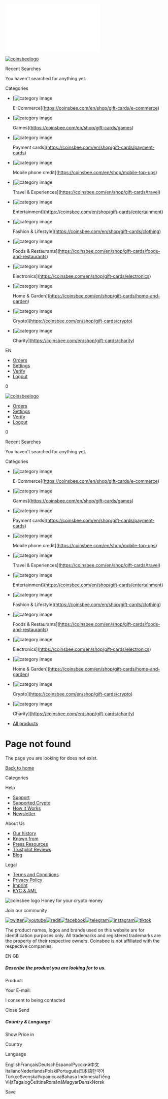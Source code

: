 ![](//matomo.coinsbee.com/matomo.php?idsite=5&rec=1)

[![coinsbeelogo](https://cdn.coinsbee.com/version2/dist/assets/img/coinsbeelogo.svg)](https://coinsbee.com/en/)

Recent Searches

You haven't searched for anything yet.

Categories

* [![category image](https://cdn.coinsbee.com/version2/dist/assets/img/categories/e-commerce.svg)
    
    E-Commerce](https://coinsbee.com/en/shop/gift-cards/e-commerce)
* [![category image](https://cdn.coinsbee.com/version2/dist/assets/img/categories/games.svg)
    
    Games](https://coinsbee.com/en/shop/gift-cards/games)
* [![category image](https://cdn.coinsbee.com/version2/dist/assets/img/categories/payment-cards.svg)
    
    Payment cards](https://coinsbee.com/en/shop/gift-cards/payment-cards)
* [![category image](https://cdn.coinsbee.com/version2/dist/assets/img/categories/mobile-recharge.svg)
    
    Mobile phone credit](https://coinsbee.com/en/shop/mobile-top-ups)
* [![category image](https://cdn.coinsbee.com/version2/dist/assets/img/categories/travel.svg)
    
    Travel & Experiences](https://coinsbee.com/en/shop/gift-cards/travel)
* [![category image](https://cdn.coinsbee.com/version2/dist/assets/img/categories/entertainment.svg)
    
    Entertainment](https://coinsbee.com/en/shop/gift-cards/entertainment)
* [![category image](https://cdn.coinsbee.com/version2/dist/assets/img/categories/clothing.svg)
    
    Fashion & Lifestyle](https://coinsbee.com/en/shop/gift-cards/clothing)
* [![category image](https://cdn.coinsbee.com/version2/dist/assets/img/categories/foods-and-restaurants.svg)
    
    Foods & Restaurants](https://coinsbee.com/en/shop/gift-cards/foods-and-restaurants)
* [![category image](https://cdn.coinsbee.com/version2/dist/assets/img/categories/electronics.svg)
    
    Electronics](https://coinsbee.com/en/shop/gift-cards/electronics)
* [![category image](https://cdn.coinsbee.com/version2/dist/assets/img/categories/home-and-garden.svg)
    
    Home & Garden](https://coinsbee.com/en/shop/gift-cards/home-and-garden)
* [![category image](https://cdn.coinsbee.com/version2/dist/assets/img/categories/crypto.svg)
    
    Crypto](https://coinsbee.com/en/shop/gift-cards/crypto)
* [![category image](https://cdn.coinsbee.com/version2/dist/assets/img/categories/charity.svg)
    
    Charity](https://coinsbee.com/en/shop/gift-cards/charity)

EN

[](https://coinsbee.com/en/login/)

[](#)

* [Orders](https://coinsbee.com/en/settings/#orders)
* [Settings](https://coinsbee.com/en/settings/#settings)
* [Verify](https://coinsbee.com/en/settings/#verify)
* [Logout](#)

0

[](https://coinsbee.com/en/shop)

[![coinsbeelogo](https://cdn.coinsbee.com/version2/dist/assets/img/coinsbeelogo.svg)](https://coinsbee.com/en/)

[](https://coinsbee.com/en/login/)

[](#)

* [Orders](https://coinsbee.com/en/settings/#orders)
* [Settings](https://coinsbee.com/en/settings/#settings)
* [Verify](https://coinsbee.com/en/settings/#verify)
* [Logout](#)

0

[](https://coinsbee.com/en/shop)

Recent Searches

You haven't searched for anything yet.

Categories

* [![category image](https://cdn.coinsbee.com/version2/dist/assets/img/categories/e-commerce.svg)
    
    E-Commerce](https://coinsbee.com/en/shop/gift-cards/e-commerce)
* [![category image](https://cdn.coinsbee.com/version2/dist/assets/img/categories/games.svg)
    
    Games](https://coinsbee.com/en/shop/gift-cards/games)
* [![category image](https://cdn.coinsbee.com/version2/dist/assets/img/categories/payment-cards.svg)
    
    Payment cards](https://coinsbee.com/en/shop/gift-cards/payment-cards)
* [![category image](https://cdn.coinsbee.com/version2/dist/assets/img/categories/mobile-recharge.svg)
    
    Mobile phone credit](https://coinsbee.com/en/shop/mobile-top-ups)
* [![category image](https://cdn.coinsbee.com/version2/dist/assets/img/categories/travel.svg)
    
    Travel & Experiences](https://coinsbee.com/en/shop/gift-cards/travel)
* [![category image](https://cdn.coinsbee.com/version2/dist/assets/img/categories/entertainment.svg)
    
    Entertainment](https://coinsbee.com/en/shop/gift-cards/entertainment)
* [![category image](https://cdn.coinsbee.com/version2/dist/assets/img/categories/clothing.svg)
    
    Fashion & Lifestyle](https://coinsbee.com/en/shop/gift-cards/clothing)
* [![category image](https://cdn.coinsbee.com/version2/dist/assets/img/categories/foods-and-restaurants.svg)
    
    Foods & Restaurants](https://coinsbee.com/en/shop/gift-cards/foods-and-restaurants)
* [![category image](https://cdn.coinsbee.com/version2/dist/assets/img/categories/electronics.svg)
    
    Electronics](https://coinsbee.com/en/shop/gift-cards/electronics)
* [![category image](https://cdn.coinsbee.com/version2/dist/assets/img/categories/home-and-garden.svg)
    
    Home & Garden](https://coinsbee.com/en/shop/gift-cards/home-and-garden)
* [![category image](https://cdn.coinsbee.com/version2/dist/assets/img/categories/crypto.svg)
    
    Crypto](https://coinsbee.com/en/shop/gift-cards/crypto)
* [![category image](https://cdn.coinsbee.com/version2/dist/assets/img/categories/charity.svg)
    
    Charity](https://coinsbee.com/en/shop/gift-cards/charity)

* [All products](https://coinsbee.com/en/shop)

Page not found
==============

The page you are looking for does not exist.

[Back to home](https://coinsbee.com/en/)

Categories

Help

* [Support](https://help.coinsbee.com/en/support/home)
* [Supported Crypto](https://coinsbee.com/en/cryptocurrencies)
* [How it Works](https://coinsbee.com/en/howitworks)
* [Newsletter](https://coinsbee.com/en/newsletter)

About Us

* [Our history](https://coinsbee.com/en/about-us)
* [Known from](https://coinsbee.com/en/knowfromarticles)
* [Press Resources](https://coinsbee.com/en/press-information)
* [Trustpilot Reviews](https://www.trustpilot.com/review/coinsbee.com)
* [Blog](https://blog.coinsbee.com/)

Legal

* [Terms and Conditions](https://coinsbee.com/en/terms-and-privacy)
* [Privacy Policy](https://coinsbee.com/en/terms-and-privacy#privacy-policy)
* [Imprint](https://coinsbee.com/en/imprint)
* [KYC & AML](https://coinsbee.com/en/kyc-aml)

![coinsbee logo](https://cdn.coinsbee.com/version2/dist/assets/img/coinsbeelogo.svg) Honey for your crypto money

Join our community

 [![twitter](https://cdn.coinsbee.com/version2/dist/assets/img/twitter-icon.svg)](https://twitter.com/coinsbee)[![youtube](https://cdn.coinsbee.com/version2/dist/assets/img/youtube-icon.svg)](https://www.youtube.com/channel/UCkZ37X-UMx-8nabO6MHS4ZQ)[![redit](https://cdn.coinsbee.com/version2/dist/assets/img/reddit-icon.svg)](https://www.reddit.com/user/coinsbee_com/)[![facebook](https://cdn.coinsbee.com/version2/dist/assets/img/fb-icon.svg)](https://www.facebook.com/coinsbee)[![telegram](https://cdn.coinsbee.com/version2/dist/assets/img/telegram-icon.svg)](https://t.me/coinsbee)[![instagram](https://cdn.coinsbee.com/version2/dist/assets/img/instagramicon.svg)](https://www.instagram.com/coinsbee/)[![tiktok](https://cdn.coinsbee.com/version2/dist/assets/img/tiktok.svg)](https://www.tiktok.com/@coinsbee)

The product names, logos and brands used on this website are for identification purposes only. All trademarks and registered trademarks are the property of their respective owners. Coinsbee is not affiliated with the respective companies.

EN GB

##### Describe the product you are looking for to us.

Product:

Your E-mail: 

 I consent to being contacted

Close Send

##### Country & Language

Show Price in

Country

Language

EnglishFrançaisDeutschEspanolРусский中文ItalianoNederlandsPolskiPortuguês日本語한국어TürkçeSvenskaУкраїнськаBahasa IndonesiaTiếng ViệtTagalogČeštinaRomânăMagyarDanskNorsk

Save